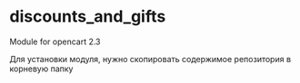 # discounts_and_gifts
Module for opencart 2.3

Для установки модуля, нужно скопировать содержимое репозитория в корневую папку
